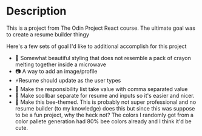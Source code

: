 # Description
This is a project from The Odin Project React course. The ultimate goal was to create a resume builder thingy

Here's a few sets of goal I'd like to additional accomplish for this project
* 🎨 Somewhat beautiful styling that does not resemble a pack of crayon melting together inside a microwave
* 📷 A way to add an image/profile
* ⚡Resume should update as the user types
* 💬 Make the responsibility list take value with comma separated value
* 📜 Make scollbar separate for resume and inputs so it's easier and nicer.
* 🐝 Make this bee-themed. This is probably not super professional and no resume builder (to my knowledge) does this but since this was suppose to be a fun project, why the heck not? The colors I randomly got from a color pallete generation had 80% bee colors already and I think it'd be cute.